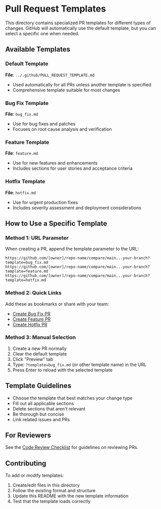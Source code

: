 # Pull Request Templates

This directory contains specialized PR templates for different types of changes. GitHub will automatically use the default template, but you can select a specific one when needed.

## Available Templates

### Default Template

**File**: `../.github/PULL_REQUEST_TEMPLATE.md`

- Used automatically for all PRs unless another template is specified
- Comprehensive template suitable for most changes

### Bug Fix Template

**File**: `bug_fix.md`

- Use for bug fixes and patches
- Focuses on root cause analysis and verification

### Feature Template

**File**: `feature.md`

- Use for new features and enhancements
- Includes sections for user stories and acceptance criteria

### Hotfix Template

**File**: `hotfix.md`

- Use for urgent production fixes
- Includes severity assessment and deployment considerations

## How to Use a Specific Template

### Method 1: URL Parameter

When creating a PR, append the template parameter to the URL:

```
https://github.com/[owner]/repo-name/compare/main...your-branch?template=bug_fix.md
https://github.com/[owner]/repo-name/compare/main...your-branch?template=feature.md
https://github.com/[owner]/repo-name/compare/main...your-branch?template=hotfix.md
```

### Method 2: Quick Links

Add these as bookmarks or share with your team:

- [Create Bug Fix PR](../../../compare/main...HEAD?template=bug_fix.md)
- [Create Feature PR](../../../compare/main...HEAD?template=feature.md)
- [Create Hotfix PR](../../../compare/main...HEAD?template=hotfix.md)

### Method 3: Manual Selection

1. Create a new PR normally
2. Clear the default template
3. Click "Preview" tab
4. Type: `?template=bug_fix.md` (or other template name) in the URL
5. Press Enter to reload with the selected template

## Template Guidelines

- Choose the template that best matches your change type
- Fill out all applicable sections
- Delete sections that aren't relevant
- Be thorough but concise
- Link related issues and PRs

## For Reviewers

See the [Code Review Checklist](../CODE_REVIEW_CHECKLIST.md) for guidelines on reviewing PRs.

## Contributing

To add or modify templates:

1. Create/edit files in this directory
2. Follow the existing format and structure
3. Update this README with the new template information
4. Test that the template loads correctly
